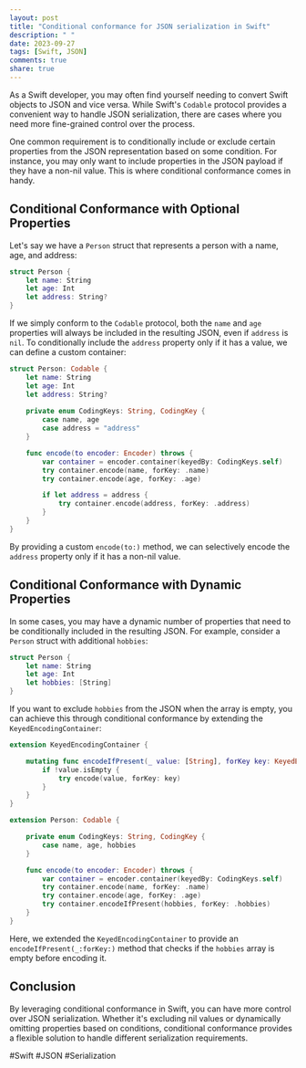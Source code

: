 ```yaml
---
layout: post
title: "Conditional conformance for JSON serialization in Swift"
description: " "
date: 2023-09-27
tags: [Swift, JSON]
comments: true
share: true
---
```


As a Swift developer, you may often find yourself needing to convert Swift objects to JSON and vice versa. While Swift's `Codable` protocol provides a convenient way to handle JSON serialization, there are cases where you need more fine-grained control over the process.

One common requirement is to conditionally include or exclude certain properties from the JSON representation based on some condition. For instance, you may only want to include properties in the JSON payload if they have a non-nil value. This is where conditional conformance comes in handy.

## Conditional Conformance with Optional Properties

Let's say we have a `Person` struct that represents a person with a name, age, and address:

```swift
struct Person {
    let name: String
    let age: Int
    let address: String?
}
```

If we simply conform to the `Codable` protocol, both the `name` and `age` properties will always be included in the resulting JSON, even if `address` is `nil`. To conditionally include the `address` property only if it has a value, we can define a custom container:

```swift
struct Person: Codable {
    let name: String
    let age: Int
    let address: String?
    
    private enum CodingKeys: String, CodingKey {
        case name, age
        case address = "address"
    }

    func encode(to encoder: Encoder) throws {
        var container = encoder.container(keyedBy: CodingKeys.self)
        try container.encode(name, forKey: .name)
        try container.encode(age, forKey: .age)

        if let address = address {
            try container.encode(address, forKey: .address)
        }
    }
}
```

By providing a custom `encode(to:)` method, we can selectively encode the `address` property only if it has a non-nil value.

## Conditional Conformance with Dynamic Properties

In some cases, you may have a dynamic number of properties that need to be conditionally included in the resulting JSON. For example, consider a `Person` struct with additional `hobbies`:

```swift
struct Person {
    let name: String
    let age: Int
    let hobbies: [String]
}
```

If you want to exclude `hobbies` from the JSON when the array is empty, you can achieve this through conditional conformance by extending the `KeyedEncodingContainer`:

```swift
extension KeyedEncodingContainer {

    mutating func encodeIfPresent(_ value: [String], forKey key: KeyedEncodingContainer.Key) throws {
        if !value.isEmpty {
            try encode(value, forKey: key)
        }
    }
}

extension Person: Codable {

    private enum CodingKeys: String, CodingKey {
        case name, age, hobbies
    }

    func encode(to encoder: Encoder) throws {
        var container = encoder.container(keyedBy: CodingKeys.self)
        try container.encode(name, forKey: .name)
        try container.encode(age, forKey: .age)
        try container.encodeIfPresent(hobbies, forKey: .hobbies)
    }
}
```

Here, we extended the `KeyedEncodingContainer` to provide an `encodeIfPresent(_:forKey:)` method that checks if the `hobbies` array is empty before encoding it.

## Conclusion

By leveraging conditional conformance in Swift, you can have more control over JSON serialization. Whether it's excluding nil values or dynamically omitting properties based on conditions, conditional conformance provides a flexible solution to handle different serialization requirements.

#Swift #JSON #Serialization